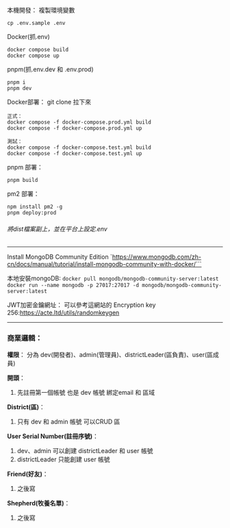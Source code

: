 本機開發：
複製環境變數
```
cp .env.sample .env
```
Docker(抓.env)
```
docker compose build
docker compose up
```
pnpm(抓.env.dev 和 .env.prod)
```
pnpm i
pnpm dev
```

Docker部署：
git clone 拉下來
```
正式：
docker compose -f docker-compose.prod.yml build
docker compose -f docker-compose.prod.yml up

測試：
docker compose -f docker-compose.test.yml build
docker compose -f docker-compose.test.yml up
```
pnpm 部署：
```
pnpm build
```

pm2 部署：
```
npm install pm2 -g
pnpm deploy:prod
```
###### 將dist檔案副上，並在平台上設定.env
------------

Install MongoDB Community Edition
`https://www.mongodb.com/zh-cn/docs/manual/tutorial/install-mongodb-community-with-docker/```

本地安裝mongoDB:
`docker pull mongodb/mongodb-community-server:latest`
`docker run --name mongodb -p 27017:27017 -d mongodb/mongodb-community-server:latest`

JWT加密金鑰網址：
可以參考這網站的 Encryption key 256:https://acte.ltd/utils/randomkeygen

------------

### 商業邏輯：
**權限**：
分為 dev(開發者)、admin(管理員)、districtLeader(區負責)、user(區成員)

**開頭**：
1. 先註冊第一個帳號 也是 dev 帳號 綁定email 和 區域

**District(區)**：
1. 只有 dev 和 admin 帳號 可以CRUD 區

**User Serial Number(註冊序號)**：
1. dev、admin 可以創建 districtLeader 和 user 帳號
2. districtLeader 只能創建 user 帳號

**Friend(好友)**：
1. 之後寫

**Shepherd(牧養名單)**：
1. 之後寫